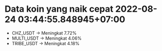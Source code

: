 # Data koin yang naik cepat 2022-08-24 03:44:55.848945+07:00

* CHZ_USDT -> Meningkat 7.72%
* MULTI_USDT -> Meningkat 4.06%
* TRIBE_USDT -> Meningkat 4.18%
